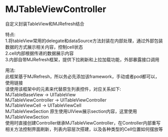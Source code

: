 # MJTableViewController
自定义封装TableView和MJRefresh结合

特点:<br/>
1.将tableView常用的delegate和dataSource方法封装在内部处理，通过外部包装数据的方式展示相关内容，控制cell状态<br/>
2.cell内部根据传递的数据展示内容<br/>
3.内部自带MJRefresh框架，提供下拉刷新和上拉加载功能，外部暴露接口调用<br/>

用法:<br/>
此框架基于MJRefresh，所以务必先添加该framework，手动或者pod都可以，使用链接<br/>
请使用该框架中的元素来代替原生列表控件，对应关系如下:<br/>
MJTableBaseView -> UITableView<br/>
MJTableViewController -> UITableViewController<br/>
MJTableViewCell -> UITableViewCell<br/>
MJTableViewSection 原生使用UIView展示section内容，这里使用MJTableViewSection<br/>
使用时直接创建Controller继承MJTableViewController，在Controller内部重写相关方法控制界面刷新，列表内容层次搭建，以及各种类型的Cell位置如何摆放等
